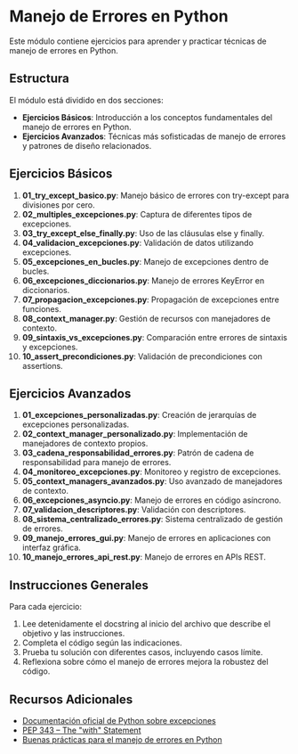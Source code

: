 # Manejo de Errores en Python

Este módulo contiene ejercicios para aprender y practicar técnicas de manejo de errores en Python.

## Estructura

El módulo está dividido en dos secciones:

- **Ejercicios Básicos**: Introducción a los conceptos fundamentales del manejo de errores en Python.
- **Ejercicios Avanzados**: Técnicas más sofisticadas de manejo de errores y patrones de diseño relacionados.

## Ejercicios Básicos

1. **01_try_except_basico.py**: Manejo básico de errores con try-except para divisiones por cero.
2. **02_multiples_excepciones.py**: Captura de diferentes tipos de excepciones.
3. **03_try_except_else_finally.py**: Uso de las cláusulas else y finally.
4. **04_validacion_excepciones.py**: Validación de datos utilizando excepciones.
5. **05_excepciones_en_bucles.py**: Manejo de excepciones dentro de bucles.
6. **06_excepciones_diccionarios.py**: Manejo de errores KeyError en diccionarios.
7. **07_propagacion_excepciones.py**: Propagación de excepciones entre funciones.
8. **08_context_manager.py**: Gestión de recursos con manejadores de contexto.
9. **09_sintaxis_vs_excepciones.py**: Comparación entre errores de sintaxis y excepciones.
10. **10_assert_precondiciones.py**: Validación de precondiciones con assertions.

## Ejercicios Avanzados

1. **01_excepciones_personalizadas.py**: Creación de jerarquías de excepciones personalizadas.
2. **02_context_manager_personalizado.py**: Implementación de manejadores de contexto propios.
3. **03_cadena_responsabilidad_errores.py**: Patrón de cadena de responsabilidad para manejo de errores.
4. **04_monitoreo_excepciones.py**: Monitoreo y registro de excepciones.
5. **05_context_managers_avanzados.py**: Uso avanzado de manejadores de contexto.
6. **06_excepciones_asyncio.py**: Manejo de errores en código asíncrono.
7. **07_validacion_descriptores.py**: Validación con descriptores.
8. **08_sistema_centralizado_errores.py**: Sistema centralizado de gestión de errores.
9. **09_manejo_errores_gui.py**: Manejo de errores en aplicaciones con interfaz gráfica.
10. **10_manejo_errores_api_rest.py**: Manejo de errores en APIs REST.

## Instrucciones Generales

Para cada ejercicio:

1. Lee detenidamente el docstring al inicio del archivo que describe el objetivo y las instrucciones.
2. Completa el código según las indicaciones.
3. Prueba tu solución con diferentes casos, incluyendo casos límite.
4. Reflexiona sobre cómo el manejo de errores mejora la robustez del código.

## Recursos Adicionales

- [Documentación oficial de Python sobre excepciones](https://docs.python.org/es/3/tutorial/errors.html)
- [PEP 343 – The "with" Statement](https://peps.python.org/pep-0343/)
- [Buenas prácticas para el manejo de errores en Python](https://realpython.com/python-exceptions/)
